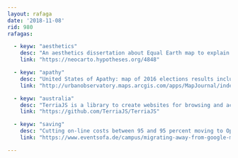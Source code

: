 ```yaml
---
layout: rafaga
date: '2018-11-08'
rid: 980
rafagas:

  - keyw: "aesthetics"
    desc: "An aesthetics dissertation about Equal Earth map to explain cartographic and drawing techniques to polish and improve map reading"
    link: "https://neocarto.hypotheses.org/4848"

  - keyw: "apathy"
    desc: "United States of Apathy: map of 2016 elections results including absentees as the supporters of the \"Nobody\" party"
    link: "http://urbanobservatory.maps.arcgis.com/apps/MapJournal/index.html?appid=95f38693320c408a87dbb33762d82e82"

  - keyw: "australia"
    desc: "TerriaJS is a library to create websites for browsing and accessing 2D and 3D geospatial data, an Open Source project from Australia govern"
    link: "https://github.com/TerriaJS/TerriaJS"

  - keyw: "saving"
    desc: "Cutting on-line costs between 95 and 95 percent moving to OpenStreetMap for basemaps and OpenCage for geocoding "
    link: "https://www.eventsofa.de/campus/migrating-away-from-google-maps-and-cutting-costs-by-99/"

---
```

